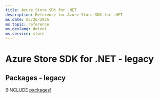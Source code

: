 ```yaml
---
title: Azure Store SDK for .NET
description: Reference for Azure Store SDK for .NET
ms.date: 05/26/2025
ms.topic: reference
ms.devlang: dotnet
ms.service: store
---
```

# Azure Store SDK for .NET - legacy
## Packages - legacy
[!INCLUDE [packages](store-index.md)]